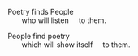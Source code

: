 Poetry finds People  
       who will listen
    to them.

People find poetry  
       which will show itself
    to them.
